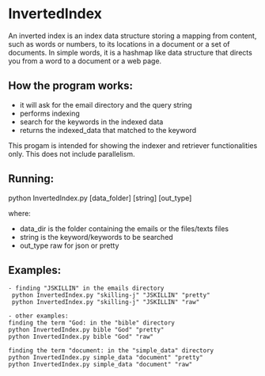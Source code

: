 # InvertedIndex
An inverted index is an index data structure storing a mapping from content, such as words or numbers, to its locations in a document or a set of documents. In simple words, it is a hashmap like data structure that directs you from a word to a document or a web page. 


## How the program works:
- it will ask for the email directory and the query string
- performs indexing
- search for the keywords in the indexed data
- returns the indexed_data that matched to the keyword


This progam is intended for showing the indexer and retriever functionalities only. This does not include parallelism.


## Running:
python InvertedIndex.py [data_folder] [string] [out_type]

where:
- data_dir is the folder containing the emails or the files/texts files
- string is the keyword/keywords to be searched
- out_type raw for json or pretty

## Examples:
```
- finding "JSKILLIN" in the emails directory
 python InvertedIndex.py "skilling-j" "JSKILLIN" "pretty"
 python InvertedIndex.py "skilling-j" "JSKILLIN" "raw"
 
- other examples:
finding the term "God: in the "bible" directory
python InvertedIndex.py bible "God" "pretty"
python InvertedIndex.py bible "God" "raw"

finding the term "document: in the "simple_data" directory
python InvertedIndex.py simple_data "document" "pretty"
python InvertedIndex.py simple_data "document" "raw"
```
